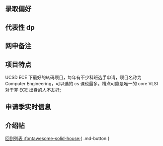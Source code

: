 ## 录取偏好

## 代表性 dp

## 网申备注

## 项目特点

UCSD ECE 下最好的转码项目，每年有不少科班选手申请，项目名称为 Computer Engineering，可以选的 cs 课也最多。槽点可能是唯一的 core VLSI 对于非 ECE 出身的人不友好;

## 申请季实时信息

## 介绍帖

[回到列表 :fontawesome-solid-house:](选校梯度.md){ .md-button }
